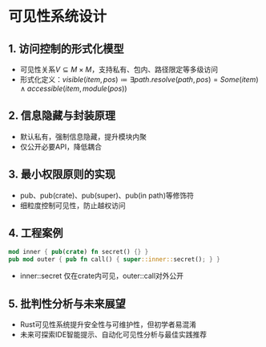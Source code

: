 # 可见性系统设计

## 1. 访问控制的形式化模型
- 可见性关系$V \subseteq M \times M$，支持私有、包内、路径限定等多级访问
- 形式化定义：$visible(item, pos) ≔ ∃ path. resolve(path, pos) = Some(item) ∧ accessible(item, module(pos))$

## 2. 信息隐藏与封装原理
- 默认私有，强制信息隐藏，提升模块内聚
- 仅公开必要API，降低耦合

## 3. 最小权限原则的实现
- pub、pub(crate)、pub(super)、pub(in path)等修饰符
- 细粒度控制可见性，防止越权访问

## 4. 工程案例
```rust
mod inner { pub(crate) fn secret() {} }
pub mod outer { pub fn call() { super::inner::secret(); } }
```
- inner::secret 仅在crate内可见，outer::call对外公开

## 5. 批判性分析与未来展望
- Rust可见性系统提升安全性与可维护性，但初学者易混淆
- 未来可探索IDE智能提示、自动化可见性分析与最佳实践推荐 